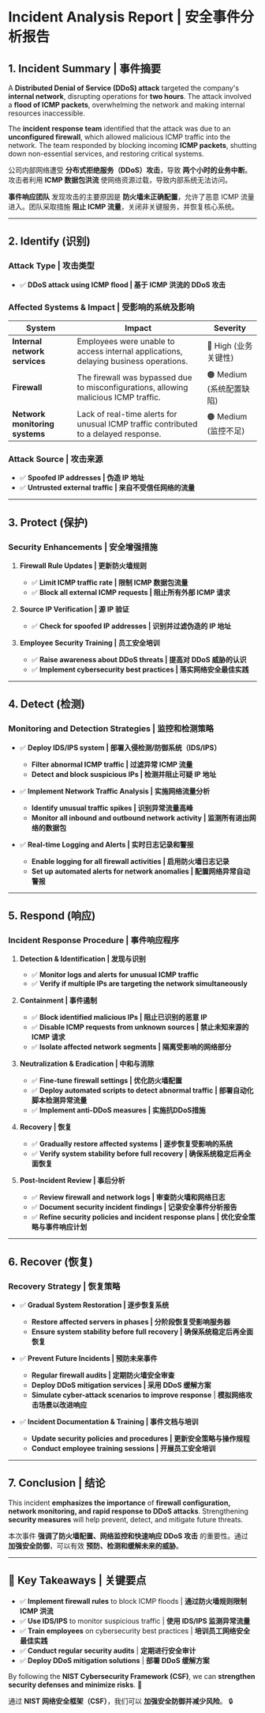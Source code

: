 # **Incident Analysis Report | 安全事件分析报告**

## **1. Incident Summary | 事件摘要**

A **Distributed Denial of Service (DDoS) attack** targeted the company's **internal network**, disrupting operations for **two hours**. The attack involved a **flood of ICMP packets**, overwhelming the network and making internal resources inaccessible.

The **incident response team** identified that the attack was due to an **unconfigured firewall**, which allowed malicious ICMP traffic into the network. The team responded by blocking incoming **ICMP packets**, shutting down non-essential services, and restoring critical systems.


公司内部网络遭受 **分布式拒绝服务（DDoS）攻击**，导致 **两个小时的业务中断**。攻击者利用 **ICMP 数据包洪流** 使网络资源过载，导致内部系统无法访问。

**事件响应团队** 发现攻击的主要原因是 **防火墙未正确配置**，允许了恶意 ICMP 流量进入。团队采取措施 **阻止 ICMP 流量**，关闭非关键服务，并恢复核心系统。

---

## **2. Identify (识别)**
### **Attack Type | 攻击类型**
- ✅ **DDoS attack using ICMP flood | 基于 ICMP 洪流的 DDoS 攻击**

### **Affected Systems & Impact | 受影响的系统及影响**
| **System** | **Impact** | **Severity** |
|------------|-----------|-------------|
| **Internal network services** | Employees were unable to access internal applications, delaying business operations. | 🔴 High (业务关键性) |
| **Firewall** | The firewall was bypassed due to misconfigurations, allowing malicious ICMP traffic. | 🟠 Medium (系统配置缺陷) |
| **Network monitoring systems** | Lack of real-time alerts for unusual ICMP traffic contributed to a delayed response. | 🟠 Medium (监控不足) |

### **Attack Source | 攻击来源**
- ✅ **Spoofed IP addresses | 伪造 IP 地址**
- ✅ **Untrusted external traffic | 来自不受信任网络的流量**

---

## **3. Protect (保护)**
### **Security Enhancements | 安全增强措施**
1. **Firewall Rule Updates | 更新防火墙规则**
   - ✅ **Limit ICMP traffic rate | 限制 ICMP 数据包流量**
   - ✅ **Block all external ICMP requests | 阻止所有外部 ICMP 请求**

2. **Source IP Verification | 源 IP 验证**
   - ✅ **Check for spoofed IP addresses | 识别并过滤伪造的 IP 地址**

3. **Employee Security Training | 员工安全培训**
   - ✅ **Raise awareness about DDoS threats | 提高对 DDoS 威胁的认识**
   - ✅ **Implement cybersecurity best practices | 落实网络安全最佳实践**

---

## **4. Detect (检测)**
### **Monitoring and Detection Strategies | 监控和检测策略**
- ✅ **Deploy IDS/IPS system | 部署入侵检测/防御系统（IDS/IPS）**
  - **Filter abnormal ICMP traffic | 过滤异常 ICMP 流量**
  - **Detect and block suspicious IPs | 检测并阻止可疑 IP 地址**

- ✅ **Implement Network Traffic Analysis | 实施网络流量分析**
  - **Identify unusual traffic spikes | 识别异常流量高峰**
  - **Monitor all inbound and outbound network activity | 监测所有进出网络的数据包**

- ✅ **Real-time Logging and Alerts | 实时日志记录和警报**
  - **Enable logging for all firewall activities | 启用防火墙日志记录**
  - **Set up automated alerts for network anomalies | 配置网络异常自动警报**

---

## **5. Respond (响应)**
### **Incident Response Procedure | 事件响应程序**
1. **Detection & Identification | 发现与识别**
   - ✅ **Monitor logs and alerts for unusual ICMP traffic**  
   - ✅ **Verify if multiple IPs are targeting the network simultaneously**

2. **Containment | 事件遏制**
   - ✅ **Block identified malicious IPs | 阻止已识别的恶意 IP**
   - ✅ **Disable ICMP requests from unknown sources | 禁止未知来源的 ICMP 请求**
   - ✅ **Isolate affected network segments | 隔离受影响的网络部分**

3. **Neutralization & Eradication | 中和与消除**
   - ✅ **Fine-tune firewall settings | 优化防火墙配置**
   - ✅ **Deploy automated scripts to detect abnormal traffic | 部署自动化脚本检测异常流量**
   - ✅ **Implement anti-DDoS measures | 实施抗DDoS措施**

4. **Recovery | 恢复**
   - ✅ **Gradually restore affected systems | 逐步恢复受影响的系统**
   - ✅ **Verify system stability before full recovery | 确保系统稳定后再全面恢复**

5. **Post-Incident Review | 事后分析**
   - ✅ **Review firewall and network logs | 审查防火墙和网络日志**
   - ✅ **Document security incident findings | 记录安全事件分析报告**
   - ✅ **Refine security policies and incident response plans | 优化安全策略与事件响应计划**

---

## **6. Recover (恢复)**
### **Recovery Strategy | 恢复策略**
- ✅ **Gradual System Restoration | 逐步恢复系统**
  - **Restore affected servers in phases | 分阶段恢复受影响服务器**
  - **Ensure system stability before full recovery | 确保系统稳定后再全面恢复**

- ✅ **Prevent Future Incidents | 预防未来事件**
  - **Regular firewall audits | 定期防火墙安全审查**
  - **Deploy DDoS mitigation services | 采用 DDoS 缓解方案**
  - **Simulate cyber-attack scenarios to improve response** | **模拟网络攻击场景以改进响应**

- ✅ **Incident Documentation & Training | 事件文档与培训**
  - **Update security policies and procedures | 更新安全策略与操作规程**
  - **Conduct employee training sessions | 开展员工安全培训**

---

## **7. Conclusion | 结论**
This incident **emphasizes the importance** of **firewall configuration, network monitoring, and rapid response to DDoS attacks**. Strengthening **security measures** will help prevent, detect, and mitigate future threats.

本次事件 **强调了防火墙配置、网络监控和快速响应 DDoS 攻击** 的重要性。通过 **加强安全防御**，可以有效 **预防、检测和缓解未来的威胁**。

---

## **📌 Key Takeaways | 关键要点**
- ✅ **Implement firewall rules** to block ICMP floods | **通过防火墙规则限制 ICMP 洪流**
- ✅ **Use IDS/IPS** to monitor suspicious traffic | **使用 IDS/IPS 监测异常流量**
- ✅ **Train employees** on cybersecurity best practices | **培训员工网络安全最佳实践**
- ✅ **Conduct regular security audits** | **定期进行安全审计**
- ✅ **Deploy DDoS mitigation solutions** | **部署 DDoS 缓解方案**

By following the **NIST Cybersecurity Framework (CSF)**, we can **strengthen security defenses and minimize risks**. 🚀  

通过 **NIST 网络安全框架（CSF）**，我们可以 **加强安全防御并减少风险**。 🔒
